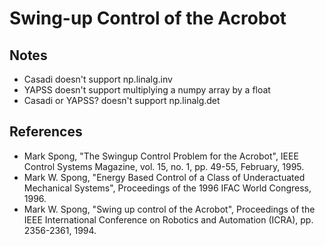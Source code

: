 # Swing-up Control of the Acrobot

## Notes
- Casadi doesn't support np.linalg.inv
- YAPSS doesn't support multiplying a numpy array by a float
- Casadi or YAPSS? doesn't support np.linalg.det

## References
- Mark Spong, "The Swingup Control Problem for the Acrobot", IEEE Control Systems Magazine, vol. 15, no. 1, pp. 49-55, February, 1995.
- Mark W. Spong, "Energy Based Control of a Class of Underactuated Mechanical Systems", Proceedings of the 1996 IFAC World Congress, 1996.
- Mark W. Spong, "Swing up control of the Acrobot", Proceedings of the IEEE International Conference on Robotics and Automation (ICRA), pp. 2356-2361, 1994. 